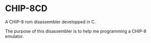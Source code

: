 # CHIP-8CD
A CHIP-8 rom disassembler developped in C.

The purpose of this disassembler is to help me programming a CHIP-8 emulator. 
